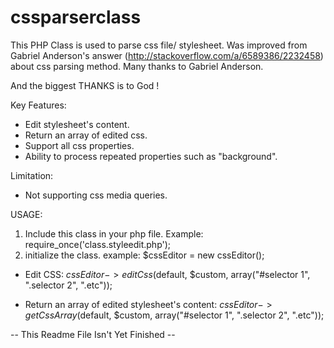 cssparserclass
==============

This PHP Class is used to parse css file/ stylesheet.
Was improved from Gabriel Anderson's answer (http://stackoverflow.com/a/6589386/2232458) about css parsing method.
Many thanks to Gabriel Anderson.

And the biggest THANKS is to God !

Key Features:
- Edit stylesheet's content.
- Return an array of edited css.
- Support all css properties.
- Ability to process repeated properties such as "background".

Limitation:
- Not supporting css media queries.


USAGE:

1. Include this class in your php file. Example: require_once('class.styleedit.php');
2. initialize the class. example: $cssEditor = new cssEditor();

- Edit CSS:
$cssEditor->editCss($default, $custom, array("#selector 1", ".selector 2", ".etc"));

- Return an array of edited stylesheet's content:
$cssEditor->getCssArray($default, $custom, array("#selector 1", ".selector 2", ".etc"));

-- This Readme File Isn't Yet Finished --
